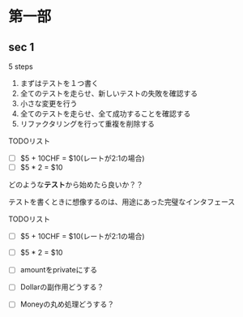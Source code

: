 # 第一部

## sec 1
5 steps

1. まずはテストを１つ書く
2. 全てのテストを走らせ、新しいテストの失敗を確認する
3. 小さな変更を行う
4. 全てのテストを走らせ、全て成功することを確認する
5. リファクタリングを行って重複を削除する

TODOリスト

- [ ] \$5 + 10CHF = \$10(レートが2:1の場合)
- [ ] \$5 * 2 = \$10

どのような**テスト**から始めたら良いか？？

テストを書くときに想像するのは、用途にあった完璧なインタフェース

TODOリスト

- [ ] \$5 + 10CHF = \$10(レートが2:1の場合)
- [ ] \$5 * 2 = \$10
- [ ] amountをprivateにする
- [ ] Dollarの副作用どうする？
- [ ] Moneyの丸め処理どうする？



